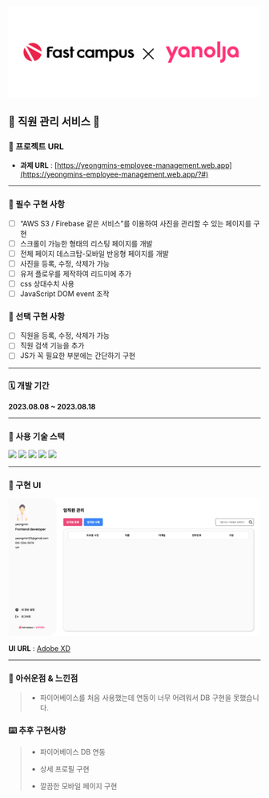<br>

![logo](./public/assets/icons/readme_logo.png)
<br>
## 🏢 직원 관리 서비스 🏢

### 🔗 프로젝트 URL 

- **과제 URL** : [https://yeongmins-employee-management.web.app](https://yeongmins-employee-management.web.app/?#)

***

### 📌 필수 구현 사항

- [ ] “AWS S3 / Firebase 같은 서비스”를 이용하여 사진을 관리할 수 있는 페이지를 구현
- [ ] 스크롤이 가능한 형태의 리스팅 페이지를 개발
- [ ] 전체 페이지 데스크탑-모바일 반응형 페이지를 개발
- [ ] 사진을 등록, 수정, 삭제가 가능
- [ ] 유저 플로우를 제작하여 리드미에 추가
- [ ] css 상대수치 사용 
- [ ] JavaScript DOM event 조작

### 📌 선택 구현 사항

- [ ]  직원을 등록, 수정, 삭제가 가능
- [ ]  직원 검색 기능을 추가
- [ ]  JS가 꼭 필요한 부분에는 간단하기 구현

***

### 🗓️ 개발 기간

**2023.08.08 ~ 2023.08.18**

***

### 🔨 사용 기술 스택

<img src="https://img.shields.io/badge/html5-E34F26?style=for-the-badge&logo=html5&logoColor=white">
<img src="https://img.shields.io/badge/css-1572B6?style=for-the-badge&logo=css3&logoColor=white"> 
<img src="https://img.shields.io/badge/javascript-F7DF1E?style=for-the-badge&logo=javascript&logoColor=black"> 

<img src="https://img.shields.io/badge/github-181717?style=for-the-badge&logo=github&logoColor=white">
<img src="https://img.shields.io/badge/git-F05032?style=for-the-badge&logo=git&logoColor=white">
  

***

### 🎨 구현 UI
![logo](./public/assets/images/screenshot.png)

**UI URL** : [Adobe XD](https://xd.adobe.com/view/9851eb3a-c1ea-4d8f-ba19-bdb2ebbecf17-cd02/)

***

### 📝 아쉬운점 & 느낀점

>   - 파이어베이스를 처음 사용했는데 연동이 너무 어려워서 DB 구현을 못했습니다.

### ⌨️ 추후 구현사항

>   - 파이어베이스 DB 연동
>
>   - 상세 프로필 구현
>
>   - 깔끔한 모바일 페이지 구현
